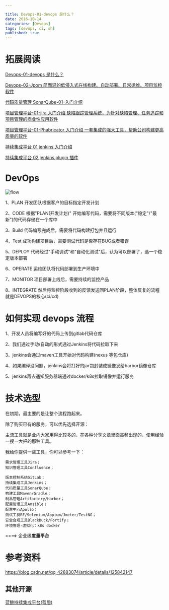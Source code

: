 ```yaml
---

title: Devops-01-devops 是什么？
date: 2016-10-14
categories: [Devops]
tags: [devops, ci, sh]
published: true
---
```


# 拓展阅读

[Devops-01-devops 是什么？](https://houbb.github.io/2016/10/14/devops-01-overview)

[Devops-02-Jpom 简而轻的低侵入式在线构建、自动部署、日常运维、项目监控软件](https://houbb.github.io/2016/10/14/devops-02-jpom)

[代码质量管理 SonarQube-01-入门介绍](https://houbb.github.io/2016/10/14/devops-sonarqube-01-intro)

[项目管理平台-01-jira 入门介绍 缺陷跟踪管理系统，为针对缺陷管理、任务追踪和项目管理的商业性应用软件](https://houbb.github.io/2016/10/14/project-manage-jira-01-intro)

[项目管理平台-01-Phabricator 入门介绍 一套集成的强大工具，帮助公司构建更高质量的软件](https://houbb.github.io/2016/10/14/project-manage-phabricator-01-overview)

[持续集成平台 01 jenkins 入门介绍](https://houbb.github.io/2016/10/14/devops-jenkins-01-intro)

[持续集成平台 02 jenkins plugin 插件](https://houbb.github.io/2016/10/14/devops-jenkins-02-plugin)

# DevOps

![flow](https://i-blog.csdnimg.cn/blog_migrate/7c1db52deec6e03c46f2f2ce3c63d1e4.png)

1、PLAN   开发团队根据客户的目标指定开发计划
 
2、CODE    根据"PLAN(开发计划)" 开始编写代码，需要将不同版本("稳定"/"最新")的代码存储在一个库中
 
3、Build   代码编写完成后，需要将代码构建打包并且运行
 
4、Test    成功构建项目后，需要测试代码是否存在BUG或者错误
 
5、DEPLOY   代码经过"手动调试"和"自动化测试"后，认为可以部署了，选一个稳定版本部署
 
6、OPERATE   运维团队将代码部署到生产环境中
 
7、MONITOR   项目部署上线后，需要持续的监控产品
 
8、INTEGRATE   然后将监控阶段收到的反馈发送回PLAN阶段，整体反复的流程就是DEVOPS的核心(ci/cd)

# 如何实现 devops 流程

1、开发人员将编写好的代码上传到gitlab代码仓库
 
2、我们通过手动/自动的形式通过Jenkins将代码拉取下来
 
3、jenkins会通过maven工具开始对代码构建(nexus 等包仓库)
 
4、如果编译没问题，jenkins会将打好的jar包封装成镜像发给harbor镜像仓库
 
5、jenkins再去通知服务器端通过docker/k8s拉取镜像并运行服务

# 技术选型

在初期，最主要的是让整个流程跑起来。

除了购买已有的服务，可以优先选择开源：

主流工具就是业内大家用得比较多的，在各种分享文章里面高频出现的，使用经验一搜一大把的那种工具。

我给你提供一些工具，你可以参考一下：

```
需求管理工具Jira；
知识管理工具Confluence；

版本控制系统GitLab；
持续集成工具Jenkins；
代码质量工具SonarQube；
构建工具Maven/Gradle；
制品管理Artifactory/Harbor；
配置管理工具Ansible；
配置中心Apollo；
测试工具RF/Selenium/Appium/Jmeter/TestNG；
安全合规工具BlackDuck/Fortify；
环境管理-虚拟化：k8s docker 
```

====> 企业级**度量平台**

# 参考资料

https://blog.csdn.net/qq_42883074/article/details/125842147

## 其他开源

[蓝鲸持续集成平台(蓝盾)](https://github.com/TencentBlueKing/bk-ci)





